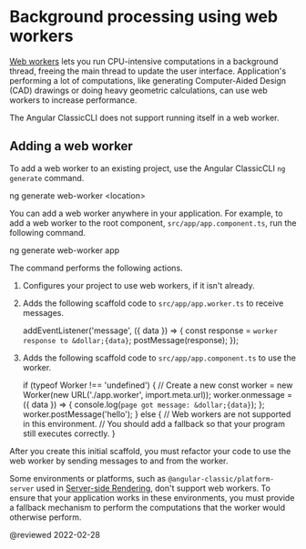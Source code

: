 # Background processing using web workers

[Web workers](https://developer.mozilla.org/docs/Web/API/Web_Workers_API) lets you run CPU-intensive computations in a background thread, freeing the main thread to update the user interface.
Application's performing a lot of computations, like generating Computer-Aided Design \(CAD\) drawings or doing heavy geometric calculations, can use web workers to increase performance.

<div class="alert is-helpful">

The Angular ClassicCLI does not support running itself in a web worker.

</div>

## Adding a web worker

To add a web worker to an existing project, use the Angular ClassicCLI `ng generate` command.

<code-example format="shell" language="shell">

ng generate web-worker &lt;location&gt;

</code-example>

You can add a web worker anywhere in your application.
For example, to add a web worker to the root component, `src/app/app.component.ts`, run the following command.

<code-example format="shell" language="shell">

ng generate web-worker app

</code-example>

The command performs the following actions.

1.  Configures your project to use web workers, if it isn't already.
1.  Adds the following scaffold code to `src/app/app.worker.ts` to  receive messages.

    <code-example language="typescript" header="src/app/app.worker.ts">

    addEventListener('message', ({ data }) =&gt; {
      const response = `worker response to &dollar;{data}`;
      postMessage(response);
    });

    </code-example>

1.  Adds the following scaffold code to `src/app/app.component.ts` to use the worker.

    <code-example language="typescript" header="src/app/app.component.ts">

    if (typeof Worker !== 'undefined') {
      // Create a new
      const worker = new Worker(new URL('./app.worker', import.meta.url));
      worker.onmessage = ({ data }) =&gt; {
        console.log(`page got message: &dollar;{data}`);
      };
      worker.postMessage('hello');
    } else {
      // Web workers are not supported in this environment.
      // You should add a fallback so that your program still executes correctly.
    }

    </code-example>

After you create this initial scaffold, you must refactor your code to use the web worker by sending messages to and from the worker.

<div class="alert is-important">

Some environments or platforms, such as `@angular-classic/platform-server` used in [Server-side Rendering](guide/universal), don't support web workers.
To ensure that your application works in these environments, you must provide a fallback mechanism to perform the computations that the worker would otherwise perform.

</div>

<!-- links -->

<!-- external links -->

<!-- end links -->

@reviewed 2022-02-28
